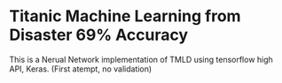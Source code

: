 # Titanic Machine Learning from Disaster 69% Accuracy
This is a Nerual Network implementation of TMLD using tensorflow high API, Keras. (First atempt, no validation)